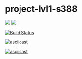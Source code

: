 # project-lvl1-s388

<a href="https://codeclimate.com/github/inquiring/project-lvl1-s388/maintainability"><img src="https://api.codeclimate.com/v1/badges/ed2b043ca36299019b0f/maintainability" /></a>
<a href="https://codeclimate.com/github/inquiring/project-lvl1-s388/test_coverage"><img src="https://api.codeclimate.com/v1/badges/ed2b043ca36299019b0f/test_coverage" /></a>

[![Build Status](https://travis-ci.org/inquiring/project-lvl1-s388.svg?branch=master)](https://travis-ci.org/inquiring/project-lvl1-s388)

[![asciicast](https://asciinema.org/a/gekGvtpR6vjaK3q9rvOTy66is.svg)](https://asciinema.org/a/gekGvtpR6vjaK3q9rvOTy66is)

[![asciicast](https://asciinema.org/a/WvctuOnLjbQVu8U6wFokV9ATY.svg)](https://asciinema.org/a/WvctuOnLjbQVu8U6wFokV9ATY)
